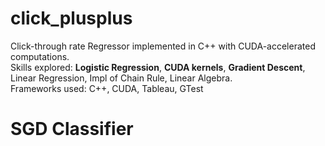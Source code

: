 # click_plusplus
Click-through rate Regressor implemented in C++ with CUDA-accelerated computations. <br>
Skills explored: **Logistic Regression**, **CUDA kernels**, **Gradient Descent**, Linear Regression, Impl of Chain Rule, Linear Algebra. <br>
Frameworks used: C++, CUDA, Tableau, GTest

# SGD Classifier
